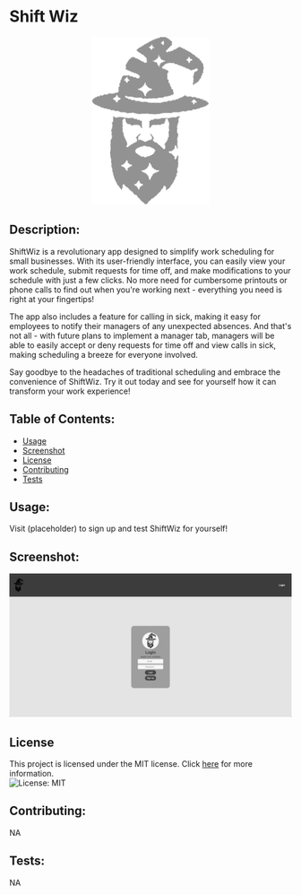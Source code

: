 # Shift Wiz
<p align="center">
  <img height="300" src="./assets/images/ShiftWizGrey.png">
</p>

## Description:
ShiftWiz is a revolutionary app designed to simplify work scheduling for small businesses. With its user-friendly interface, you can easily view your work schedule, submit requests for time off, and make modifications to your schedule with just a few clicks. No more need for cumbersome printouts or phone calls to find out when you're working next - everything you need is right at your fingertips!

The app also includes a feature for calling in sick, making it easy for employees to notify their managers of any unexpected absences. And that's not all - with future plans to implement a manager tab, managers will be able to easily accept or deny requests for time off and view calls in sick, making scheduling a breeze for everyone involved.

Say goodbye to the headaches of traditional scheduling and embrace the convenience of ShiftWiz. Try it out today and see for yourself how it can transform your work experience!

## Table of Contents:

* [Usage](#usage)
* [Screenshot](#screenshot)
* [License](#license)
* [Contributing](#contributing)
* [Tests](#tests)

## Usage:

Visit (placeholder) to sign up and test ShiftWiz for yourself!

## Screenshot:
![Screenshot of Application](./assets/images/screenshot.png)

## License

This project is licensed under the MIT license. Click [here](https://opensource.org/licenses/MIT) for more information.<br>
![License: MIT](https://img.shields.io/badge/License-MIT-yellow.svg)

## Contributing:

NA

## Tests:

NA

